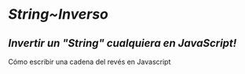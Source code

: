 # **_String~Inverso_**

## **_Invertir un "String" cualquiera en JavaScript!_**
Cómo escribir una cadena del revés en Javascript
